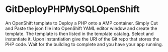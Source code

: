 # GitDeployPHPMySQLOpenShift
An OpenShift  template to Deploy a PHP onto a AMP container. Simply Cut and Paste the json file into OpenShift YAML editor window
and create the template. The template is then listed in the template catalog. Select and instantiate it. Upon instantiation give the URI of the Git repo that stores the PHP code. Wait for the building to complete and you have your app running.  
